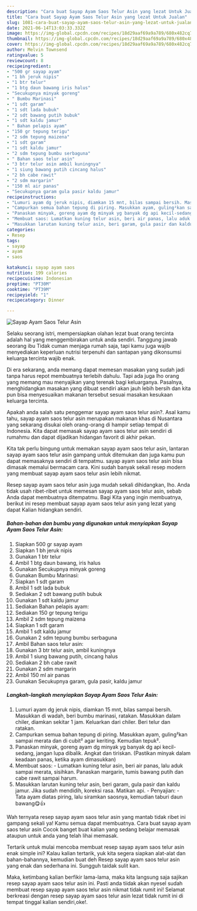 ```yaml
---
description: "Cara buat Sayap Ayam Saos Telur Asin yang lezat Untuk Jualan"
title: "Cara buat Sayap Ayam Saos Telur Asin yang lezat Untuk Jualan"
slug: 1081-cara-buat-sayap-ayam-saos-telur-asin-yang-lezat-untuk-jualan
date: 2021-06-14T13:03:33.332Z
image: https://img-global.cpcdn.com/recipes/18d29aaf69a9a789/680x482cq70/sayap-ayam-saos-telur-asin-foto-resep-utama.jpg
thumbnail: https://img-global.cpcdn.com/recipes/18d29aaf69a9a789/680x482cq70/sayap-ayam-saos-telur-asin-foto-resep-utama.jpg
cover: https://img-global.cpcdn.com/recipes/18d29aaf69a9a789/680x482cq70/sayap-ayam-saos-telur-asin-foto-resep-utama.jpg
author: Melvin Townsend
ratingvalue: 5
reviewcount: 8
recipeingredient:
- "500 gr sayap ayam"
- "1 bh jeruk nipis"
- "1 btr telur"
- "1 btg daun bawang iris halus"
- "Secukupnya minyak goreng"
- " Bumbu Marinasi"
- "1 sdt garam"
- "1 sdt lada bubuk"
- "2 sdt bawang putih bubuk"
- "1 sdt kaldu jamur"
- " Bahan pelapis ayam"
- "150 gr tepung terigu"
- "2 sdm tepung maizena"
- "1 sdt garam"
- "1 sdt kaldu jamur"
- "2 sdm tepung bumbu serbaguna"
- " Bahan saos telur asin"
- "3 btr telur asin ambil kuningnya"
- "1 siung bawang putih cincang halus"
- "2 bh cabe rawit"
- "2 sdm margarin"
- "150 ml air panas"
- "Secukupnya garam gula pasir kaldu jamur"
recipeinstructions:
- "Lumuri ayam dg jeruk nipis, diamkan 15 mnt, bilas sampai bersih. Masukkan di wadah, beri bumbu marinasi, ratakan. Masukkan dalam chiler, diamkan sekitar 1 jam. Keluarkan dari chiler. Beri telur dan ratakan."
- "Campurkan semua bahan tepung di piring. Masukkan ayam, guling²kan sampai merata dan di cubit² agar keriting. Kemudian tepuk²."
- "Panaskan minyak, goreng ayam dg minyak yg banyak dg api kecil-sedang, jangan lupa dibalik. Angkat dan tiriskan. (Pastikan minyak dalam keadaan panas, ketika ayam dimasukkan)"
- "Membuat saos: Lumatkan kuning telur asin, beri air panas, lalu aduk sampai merata, sisihkan. Panaskan margarin, tumis bawang putih dan cabe rawit sampai harum."
- "Masukkan larutan kuning telur asin, beri garam, gula pasir dan kaldu jamur. Jika sudah mendidih, koreksi rasa. Matikan api.  Penyajian: Tata ayam diatas piring, lalu siramkan saosnya, kemudian taburi daun bawang😋👍"
categories:
- Resep
tags:
- sayap
- ayam
- saos

katakunci: sayap ayam saos 
nutrition: 199 calories
recipecuisine: Indonesian
preptime: "PT30M"
cooktime: "PT39M"
recipeyield: "1"
recipecategory: Dinner

---
```



![Sayap Ayam Saos Telur Asin](https://img-global.cpcdn.com/recipes/18d29aaf69a9a789/680x482cq70/sayap-ayam-saos-telur-asin-foto-resep-utama.jpg)

Selaku seorang istri, mempersiapkan olahan lezat buat orang tercinta adalah hal yang menggembirakan untuk anda sendiri. Tanggung jawab seorang ibu Tidak cuman menjaga rumah saja, tapi kamu juga wajib menyediakan keperluan nutrisi terpenuhi dan santapan yang dikonsumsi keluarga tercinta wajib enak.

Di era  sekarang, anda memang dapat memesan masakan yang sudah jadi tanpa harus repot membuatnya terlebih dahulu. Tapi ada juga lho orang yang memang mau menyajikan yang terenak bagi keluarganya. Pasalnya, menghidangkan masakan yang dibuat sendiri akan jauh lebih bersih dan kita pun bisa menyesuaikan makanan tersebut sesuai masakan kesukaan keluarga tercinta. 



Apakah anda salah satu penggemar sayap ayam saos telur asin?. Asal kamu tahu, sayap ayam saos telur asin merupakan makanan khas di Nusantara yang sekarang disukai oleh orang-orang di hampir setiap tempat di Indonesia. Kita dapat memasak sayap ayam saos telur asin sendiri di rumahmu dan dapat dijadikan hidangan favorit di akhir pekan.

Kita tak perlu bingung untuk memakan sayap ayam saos telur asin, lantaran sayap ayam saos telur asin gampang untuk ditemukan dan juga kamu pun dapat memasaknya sendiri di tempatmu. sayap ayam saos telur asin bisa dimasak memalui bermacam cara. Kini sudah banyak sekali resep modern yang membuat sayap ayam saos telur asin lebih nikmat.

Resep sayap ayam saos telur asin juga mudah sekali dihidangkan, lho. Anda tidak usah ribet-ribet untuk memesan sayap ayam saos telur asin, sebab Anda dapat membuatnya ditempatmu. Bagi Kita yang ingin membuatnya, berikut ini resep membuat sayap ayam saos telur asin yang lezat yang dapat Kalian hidangkan sendiri.

<!--inarticleads1-->

##### Bahan-bahan dan bumbu yang digunakan untuk menyiapkan Sayap Ayam Saos Telur Asin:

1. Siapkan 500 gr sayap ayam
1. Siapkan 1 bh jeruk nipis
1. Gunakan 1 btr telur
1. Ambil 1 btg daun bawang, iris halus
1. Gunakan Secukupnya minyak goreng
1. Gunakan  Bumbu Marinasi:
1. Siapkan 1 sdt garam
1. Ambil 1 sdt lada bubuk
1. Sediakan 2 sdt bawang putih bubuk
1. Gunakan 1 sdt kaldu jamur
1. Sediakan  Bahan pelapis ayam:
1. Sediakan 150 gr tepung terigu
1. Ambil 2 sdm tepung maizena
1. Siapkan 1 sdt garam
1. Ambil 1 sdt kaldu jamur
1. Gunakan 2 sdm tepung bumbu serbaguna
1. Ambil  Bahan saos telur asin:
1. Gunakan 3 btr telur asin, ambil kuningnya
1. Ambil 1 siung bawang putih, cincang halus
1. Sediakan 2 bh cabe rawit
1. Gunakan 2 sdm margarin
1. Ambil 150 ml air panas
1. Gunakan Secukupnya garam, gula pasir, kaldu jamur




<!--inarticleads2-->

##### Langkah-langkah menyiapkan Sayap Ayam Saos Telur Asin:

1. Lumuri ayam dg jeruk nipis, diamkan 15 mnt, bilas sampai bersih. Masukkan di wadah, beri bumbu marinasi, ratakan. Masukkan dalam chiler, diamkan sekitar 1 jam. Keluarkan dari chiler. Beri telur dan ratakan.
1. Campurkan semua bahan tepung di piring. Masukkan ayam, guling²kan sampai merata dan di cubit² agar keriting. Kemudian tepuk².
1. Panaskan minyak, goreng ayam dg minyak yg banyak dg api kecil-sedang, jangan lupa dibalik. Angkat dan tiriskan. (Pastikan minyak dalam keadaan panas, ketika ayam dimasukkan)
1. Membuat saos: - Lumatkan kuning telur asin, beri air panas, lalu aduk sampai merata, sisihkan. Panaskan margarin, tumis bawang putih dan cabe rawit sampai harum.
1. Masukkan larutan kuning telur asin, beri garam, gula pasir dan kaldu jamur. Jika sudah mendidih, koreksi rasa. Matikan api.  - Penyajian: - Tata ayam diatas piring, lalu siramkan saosnya, kemudian taburi daun bawang😋👍




Wah ternyata resep sayap ayam saos telur asin yang mantab tidak ribet ini gampang sekali ya! Kamu semua dapat membuatnya. Cara buat sayap ayam saos telur asin Cocok banget buat kalian yang sedang belajar memasak ataupun untuk anda yang telah lihai memasak.

Tertarik untuk mulai mencoba membuat resep sayap ayam saos telur asin enak simple ini? Kalau kalian tertarik, yuk kita segera siapkan alat-alat dan bahan-bahannya, kemudian buat deh Resep sayap ayam saos telur asin yang enak dan sederhana ini. Sungguh taidak sulit kan. 

Maka, ketimbang kalian berfikir lama-lama, maka kita langsung saja sajikan resep sayap ayam saos telur asin ini. Pasti anda tiidak akan nyesel sudah membuat resep sayap ayam saos telur asin nikmat tidak rumit ini! Selamat berkreasi dengan resep sayap ayam saos telur asin lezat tidak rumit ini di tempat tinggal kalian sendiri,oke!.

